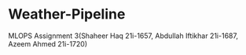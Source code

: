 # Weather-Pipeline
MLOPS Assignment 3(Shaheer Haq 21i-1657, Abdullah Iftikhar 21i-1687, Azeem Ahmed 21i-1720)
